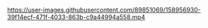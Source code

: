 https://user-images.githubusercontent.com/89851069/158956930-39f14ecf-471f-4033-863b-c9a44994a558.mp4
